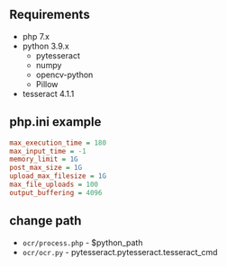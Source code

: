 ## Requirements

- php 7.x
- python 3.9.x
  - pytesseract
  - numpy
  - opencv-python
  - Pillow
- tesseract 4.1.1

## php.ini example

```ini
max_execution_time = 180
max_input_time = -1
memory_limit = 1G
post_max_size = 1G
upload_max_filesize = 1G
max_file_uploads = 100
output_buffering = 4096
```

## change path

- `ocr/process.php` - $python_path
- `ocr/ocr.py` - pytesseract.pytesseract.tesseract_cmd
